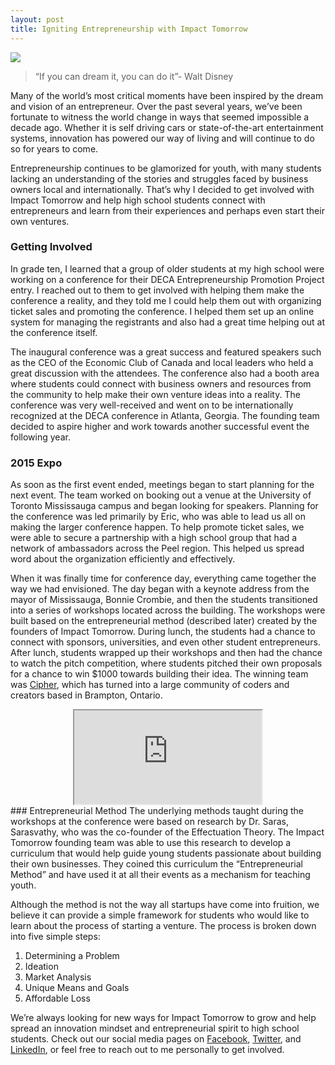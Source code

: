 ```yaml
---
layout: post
title: Igniting Entrepreneurship with Impact Tomorrow
---
```

![](https://media.licdn.com/mpr/mpr/AAEAAQAAAAAAAANjAAAAJGU0MjcyZDdhLTQ3ZWUtNDlmMi1hOWIxLTgzZWI0MjM4MWFkZQ.jpg)

  > “If you can dream it, you can do it”- Walt Disney

Many of the world’s most critical moments have been inspired by the dream and vision of an entrepreneur. Over the past several years, we’ve been fortunate to witness the world change in ways that seemed impossible a decade ago. Whether it is self driving cars or state-of-the-art entertainment systems, innovation has powered our way of living and will continue to do so for years to come. 

Entrepreneurship continues to be glamorized for youth, with many students lacking an understanding of the stories and struggles faced by business owners local and internationally. That’s why I decided to get involved with Impact Tomorrow and help high school students connect with entrepreneurs and learn from their experiences and perhaps even start their own ventures.


<!--excerpt-->

### Getting Involved
In grade ten, I learned that a group of older students at my high school were working on a conference for their DECA Entrepreneurship Promotion Project entry. I reached out to them to get involved with helping them make the conference a reality, and they told me I could help them out with organizing ticket sales and promoting the conference. I helped them set up an online system for managing the registrants and also had a great time helping out at the conference itself. 

The inaugural conference was a great success and featured speakers such as the CEO of the Economic Club of Canada and local leaders who held a great discussion with the attendees. The conference also had a booth area where students could connect with business owners and resources from the community to help make their own venture ideas into a reality. The conference was very well-received and went on to be internationally recognized at the DECA conference in Atlanta, Georgia. The founding team decided to aspire higher and work towards another successful event the following year.

### 2015 Expo
As soon as the first event ended, meetings began to start planning for the next event. The team worked on booking out a venue at the University of Toronto Mississauga campus and began looking for speakers. Planning for the conference was led primarily by Eric, who was able to lead us all on making the larger conference happen. To help promote ticket sales, we were able to secure a partnership with a high school group that had a network of ambassadors across the Peel region. This helped us spread word about the organization efficiently and effectively.

When it was finally time for conference day, everything came together the way we had envisioned. The day began with a keynote address from the mayor of Mississauga, Bonnie Crombie, and then the students transitioned into a series of workshops located across the building. The workshops were built based on the entrepreneurial method (described later) created by the founders of Impact Tomorrow. During lunch, the students had a chance to connect with sponsors, universities, and even other student entrepreneurs. After lunch, students wrapped up their workshops and then had the chance to watch the pitch competition, where students pitched their own proposals for a chance to win $1000 towards building their idea. The winning team was [Cipher](http://projectcipher.io/), which has turned into a large community of coders and creators based in Brampton, Ontario.
<center>
<iframe src="http://www.youtube.com/embed/H2VYj7JgTXA?color=white&theme=light"></iframe>
</center>
### Entrepreneurial Method
The underlying methods taught during the workshops at the conference were based on research by Dr. Saras, Sarasvathy, who was the co-founder of the Effectuation Theory. The Impact Tomorrow founding team was able to use this research to develop a curriculum that would help guide young students passionate about building their own businesses. They coined this curriculum the “Entrepreneurial Method” and have used it at all their events as a mechanism for teaching youth. 

Although the method is not the way all startups have come into fruition, we believe it can provide a simple framework for students who would like to learn about the process of starting a venture. The process is broken down into five simple steps:
1. Determining a Problem
2. Ideation
3. Market Analysis
4. Unique Means and Goals
5. Affordable Loss


We’re always looking for new ways for Impact Tomorrow to grow and help spread an innovation mindset and entrepreneurial spirit to high school students. Check out our social media pages on [Facebook](https://www.facebook.com/impacttomorrow), [Twitter](https://twitter.com/impacttomorrow), and [LinkedIn](https://www.linkedin.com/company/impact-tomorrow), or feel free to reach out to me personally to get involved.

